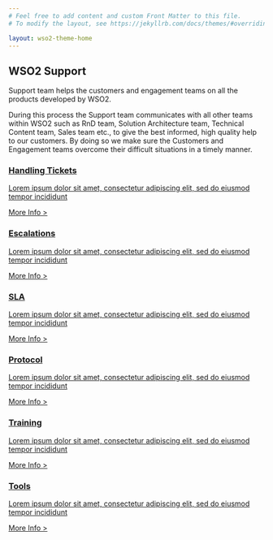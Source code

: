 ```yaml
---
# Feel free to add content and custom Front Matter to this file.
# To modify the layout, see https://jekyllrb.com/docs/themes/#overriding-theme-defaults

layout: wso2-theme-home
---
```


<section class="cSectionAboveHighlight cHomeIntro">
   <div class="container">
      <div class="row">
         <div class="col-sm-12 col-md-6 col-lg-6">
            <h1 class="cUppercase">WSO2 Support</h1>
            <p>Support team helps the customers and engagement teams on all the products developed by WSO2.</p>
            <p> During this process the Support team communicates with all other teams within WSO2 such as RnD team, Solution Architecture team, Technical Content team, Sales team etc., to give the best informed, high quality help to our customers. By doing so we make sure the Customers and Engagement teams overcome their difficult situations in a timely manner.</p>
         </div>
      </div>
   </div>
</section>
<section class="cLightGreyBG cProducts">
   <div class="container">
      <div class="row cHighlightedRow">
         <div class="col-sm-12 col-md-12 col-lg-4">
            <a href="//madhuramendis.github.io/support/handling-tickets" class="cProductLink imagelink">
               <div class="cDarkGreyBG cHighlighted cHighlightedReducePadding cSupportLinks">
                  <div class="cCardHeader">
                     <h3 class="cReducedBottomMargin">Handling Tickets</h3>
                  </div>
                  <div class="clearfix"></div>
                  <div class="cCardContent">
                     <p>Lorem ipsum dolor sit amet, consectetur adipiscing elit, sed do eiusmod tempor incididunt</p>
                  </div>
                  <div class="cCardFooter">
                     <span class="cButton cUppercase cOrangeOutline">More Info &gt;</span>
                  </div>
               </div>
            </a>
         </div>
         <div class="col-sm-12 col-md-12 col-lg-4">
            <a href="//madhuramendis.github.io/support/escalations" class="cProductLink imagelink ">
               <div class="cDarkGreyBG cHighlighted cHighlightedReducePadding cSupportLinks">
                  <div class="cCardHeader">
                     <h3 class="cReducedBottomMargin">Escalations</h3>
                  </div>
                  <!-- <div class="cProductIcon">
                     <img src="//wso2.cachefly.net/wso2/sites/all/2020-theme/images/wso2-home-is-icon.svg" alt="WSO2 Identity Server">
                     </div> -->
                  <div class="clearfix"></div>
                  <div class="cCardContent">
                     <p>Lorem ipsum dolor sit amet, consectetur adipiscing elit, sed do eiusmod tempor incididunt</p>
                  </div>
                  <div class="cCardFooter">
                     <span class="cButton cUppercase cOrangeOutline">More Info &gt;</span>
                  </div>
               </div>
            </a>
         </div>
         <div class="col-sm-12 col-md-12 col-lg-4">
            <a href="//madhuramendis.github.io/support/sla" class="cProductLink imagelink">
               <div class="cDarkGreyBG cHighlighted cHighlightedReducePadding cSupportLinks">
                  <div class="cCardHeader">
                     <h3 class="cReducedBottomMargin">SLA</h3>
                  </div>
                  <div class="clearfix"></div>
                  <div class="cCardContent">
                     <p>Lorem ipsum dolor sit amet, consectetur adipiscing elit, sed do eiusmod tempor incididunt</p>
                  </div>
                  <div class="cCardFooter">
                     <span class="cButton cUppercase cOrangeOutline">More Info &gt;</span>
                  </div>
               </div>
            </a>
         </div>
         <div class="col-sm-12 col-md-12 col-lg-4">
            <a href="//madhuramendis.github.io/support/identity-and-access-management" class="cProductLink imagelink">
               <div class="cDarkGreyBG cHighlighted cHighlightedReducePadding cSupportLinks">
                  <div class="cCardHeader">
                     <h3 class="cReducedBottomMargin">Protocol</h3>
                  </div>
                  <!-- <div class="cProductIcon">
                     <img src="//wso2.cachefly.net/wso2/sites/all/2020-theme/images/wso2-home-is-icon.svg" alt="WSO2 Identity Server">
                     </div> -->
                  <div class="clearfix"></div>
                  <div class="cCardContent">
                     <p>Lorem ipsum dolor sit amet, consectetur adipiscing elit, sed do eiusmod tempor incididunt</p>
                  </div>
                  <div class="cCardFooter">
                     <span class="cButton cUppercase cOrangeOutline">More Info &gt;</span>
                  </div>
               </div>
            </a>
         </div>
         <div class="col-sm-12 col-md-12 col-lg-4">
            <a href="//madhuramendis.github.io/support/identity-and-access-management" class="cProductLink imagelink">
               <div class="cDarkGreyBG cHighlighted cHighlightedReducePadding cSupportLinks">
                  <div class="cCardHeader">
                     <h3 class="cReducedBottomMargin">Training</h3>
                  </div>
                  <!-- <div class="cProductIcon">
                     <img src="//wso2.cachefly.net/wso2/sites/all/2020-theme/images/wso2-home-is-icon.svg" alt="WSO2 Identity Server">
                     </div> -->
                  <div class="clearfix"></div>
                  <div class="cCardContent">
                     <p>Lorem ipsum dolor sit amet, consectetur adipiscing elit, sed do eiusmod tempor incididunt</p>
                  </div>
                  <div class="cCardFooter">
                     <span class="cButton cUppercase cOrangeOutline">More Info &gt;</span>
                  </div>
               </div>
            </a>
         </div>
         <div class="col-sm-12 col-md-12 col-lg-4">
            <a href="//madhuramendis.github.io/support/integration" class="cProductLink imagelink">
               <div class="cDarkGreyBG cHighlighted cHighlightedReducePadding cSupportLinks">
                  <div class="cCardHeader">
                     <h3 class="cReducedBottomMargin">Tools</h3>
                  </div>
                  <div class="clearfix"></div>
                  <div class="cCardContent">
                     <p>Lorem ipsum dolor sit amet, consectetur adipiscing elit, sed do eiusmod tempor incididunt</p>
                  </div>
                  <div class="cCardFooter">
                     <span class="cButton cUppercase cOrangeOutline">More Info &gt;</span>
                  </div>
               </div>
            </a>
         </div>
         <div class="clearfix"></div>
      </div>
      <div class="clearfix"></div>
   </div>
   <div class="clearfix"></div>
</section>
<section class="cSectionAboveHighlight " style="padding-bottom: 0rem;">
   <div class="container">
      <div class="row"></div>
   </div>
</section>

